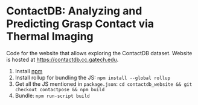 # ContactDB: Analyzing and Predicting Grasp Contact via Thermal Imaging

Code for the website that allows exploring the ContactDB dataset. Website is hosted at https://contactdb.cc.gatech.edu.

1. Install [npm](https://www.npmjs.com)
2. Install rollup for bundling the JS: `npm install --global rollup`
3. Get all the JS mentioned in `package.json`: `cd contactdb_website && git checkout contactpose && npm build`
4. Bundle: `npm run-script build`

